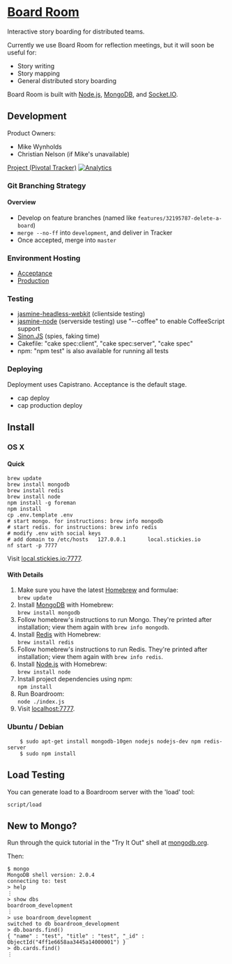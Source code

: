 # [Board Room](http://boardroom.carbonfive.com/)

Interactive story boarding for distributed teams.

Currently we use Board Room for reflection meetings, but it will soon be useful for:
* Story writing
* Story mapping
* General distributed story boarding

Board Room is built with [Node.js](http://nodejs.org/), [MongoDB](http://www.mongodb.org/), and [Socket.IO](http://socket.io/).

## Development

Product Owners:
- Mike Wynholds
- Christian Nelson (if Mike's unavailable)

[Project (Pivotal Tracker)](https://www.pivotaltracker.com/projects/540409)
[![Analytics](https://ga-beacon.appspot.com/UA-620051-20/boardroom/README?pixel)]()

### Git Branching Strategy

#### Overview
- Develop on feature branches (named like `features/32195787-delete-a-board`)
- `merge --no-ff` into `development`, and deliver in Tracker
- Once accepted, merge into `master`

### Environment Hosting
- [Acceptance](http://boardroom.carbonfive.com:81/)
- [Production](http://boardroom.carbonfive.com/)

### Testing

- [jasmine-headless-webkit](http://johnbintz.github.com/jasmine-headless-webkit/) (clientside testing)
- [jasmine-node](https://github.com/mhevery/jasmine-node) (serverside
testing) use "--coffee" to enable CoffeeScript support
- [Sinon.JS](http://sinonjs.org/) (spies, faking time)
- Cakefile: "cake spec:client", "cake spec:server", "cake spec"
- npm: "npm test" is also available for running all tests

### Deploying

Deployment uses Capistrano. Acceptance is the default stage.

- cap deploy
- cap production deploy

## Install

### OS X

#### Quick

    brew update
    brew install mongodb
    brew install redis
    brew install node
    npm install -g foreman
    npm install
    cp .env.template .env
    # start mongo. for instructions: brew info mongodb
    # start redis. for instructions: brew info redis
    # modify .env with social keys
    # add domain to /etc/hosts   127.0.0.1       local.stickies.io
    nf start -p 7777

Visit [local.stickies.io:7777](http://local.stickies.io:7777).

#### With Details

1. Make sure you have the latest [Homebrew](http://mxcl.github.com/homebrew/) and formulae:  
   `brew update`
2. Install [MongoDB](http://www.mongodb.org/) with Homebrew:  
   `brew install mongodb`
3. Follow homebrew's instructions to run Mongo. They're printed after installation; view them again with `brew info mongodb`.
4. Install [Redis](http://redis.io/) with Homebrew:  
   `brew install redis`
5. Follow homebrew's instructions to run Redis. They're printed after installation; view them again with `brew info redis`.
6. Install [Node.js](http://nodejs.org/) with Homebrew:  
   `brew install node`
7. Install project dependencies using npm:  
   `npm install`
8. Run Boardroom:  
   `node ./index.js`
9. Visit [localhost:7777](http://localhost:7777).

### Ubuntu / Debian

		$ sudo apt-get install mongodb-10gen nodejs nodejs-dev npm redis-server
		$ sudo npm install

## Load Testing

You can generate load to a Boardroom server with the 'load' tool:

    script/load

## New to Mongo?

Run through the quick tutorial in the "Try It Out" shell at [mongodb.org](http://www.mongodb.org/).

Then:

    $ mongo
    MongoDB shell version: 2.0.4
    connecting to: test
    > help
    ⋮
    > show dbs
    boardroom_development
    ⋮
    > use boardroom_development
    switched to db boardroom_development
    > db.boards.find()
    { "name" : "test", "title" : "test", "_id" : ObjectId("4ff1e6658aa3445a14000001") }
    > db.cards.find()
    ⋮
